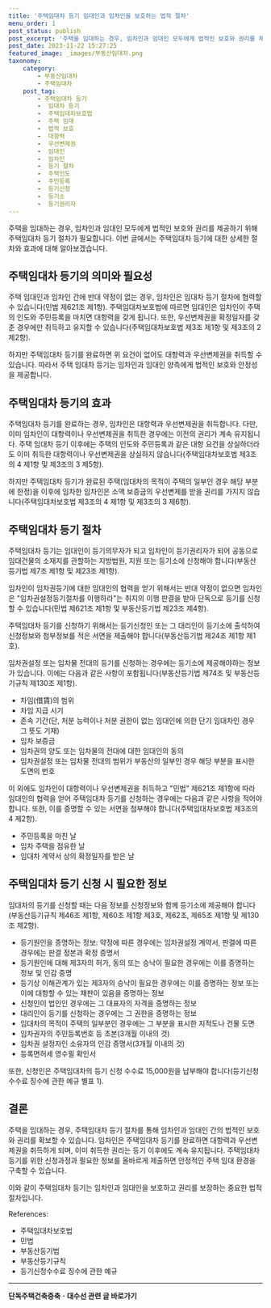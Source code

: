 ```yaml
---
title: '주택임대차 등기 임대인과 임차인을 보호하는 법적 절차'
menu_order: 1
post_status: publish
post_excerpt: '주택을 임대하는 경우, 임차인과 임대인 모두에게 법적인 보호와 권리를 제공하기 위해 주택임대차 등기 절차가 필요합니다. 이번 글에서는 주택임대차 등기에 대한 상세한 절차와 효과에 대해 알아보겠습니다.'
post_date: 2023-11-22 15:27:25
featured_image: _images/부동산임대차.png
taxonomy:
    category:
        - 부동산임대차
        - 주택임대차
    post_tag:
        - 주택임대차 등기
        -  임대차 등기
        -  주택임대차보호법
        -  주택 임대
        -  법적 보호
        -  대항력
        -  우선변제권
        -  임대인
        -  임차인
        -  등기 절차
        -  주택인도
        -  주민등록
        -  등기신청
        -  등기소
        -  등기권리자
---
```




주택을 임대하는 경우, 임차인과 임대인 모두에게 법적인 보호와 권리를 제공하기 위해 주택임대차 등기 절차가 필요합니다. 이번 글에서는 주택임대차 등기에 대한 상세한 절차와 효과에 대해 알아보겠습니다.

## 주택임대차 등기의 의미와 필요성
주택 임대인과 임차인 간에 반대 약정이 없는 경우, 임차인은 임대차 등기 절차에 협력할 수 있습니다(민법 제621조 제1항). 주택임대차보호법에 따르면 임대인은 임차인이 주택의 인도와 주민등록을 마치면 대항력을 갖게 됩니다. 또한, 우선변제권을 확정일자를 갖춘 경우에만 취득하고 유지할 수 있습니다(주택임대차보호법 제3조 제1항 및 제3조의 2 제2항).

하지만 주택임대차 등기를 완료하면 위 요건이 없어도 대항력과 우선변제권을 취득할 수 있습니다. 따라서 주택 임대차 등기는 임차인과 임대인 양측에게 법적인 보호와 안정성을 제공합니다.

## 주택임대차 등기의 효과
주택임대차 등기를 완료하는 경우, 임차인은 대항력과 우선변제권을 취득합니다. 다만, 이미 임차인이 대항력이나 우선변제권을 취득한 경우에는 이전의 권리가 계속 유지됩니다. 주택 임대차 등기 이후에는 주택의 인도와 주민등록과 같은 대항 요건을 상실하더라도 이미 취득한 대항력이나 우선변제권을 상실하지 않습니다(주택임대차보호법 제3조의 4 제1항 및 제3조의 3 제5항).

하지만 주택임대차 등기가 완료된 주택(임대차의 목적이 주택의 일부인 경우 해당 부분에 한정)을 이후에 임차한 임차인은 소액 보증금의 우선변제를 받을 권리를 가지지 않습니다(주택임대차보호법 제3조의 4 제1항 및 제3조의 3 제6항).

## 주택임대차 등기 절차
주택임대차 등기는 임대인이 등기의무자가 되고 임차인이 등기권리자가 되어 공동으로 임대건물의 소재지를 관할하는 지방법원, 지원 또는 등기소에 신청해야 합니다(부동산등기법 제7조 제1항 및 제23조 제1항).

임차인이 임차권등기에 대한 임대인의 협력을 얻기 위해서는 반대 약정이 없으면 임차인은 "임차권설정등기절차를 이행하라"는 취지의 이행 판결을 받아 단독으로 등기를 신청할 수 있습니다(민법 제621조 제1항 및 부동산등기법 제23조 제4항).

주택임대차 등기를 신청하기 위해서는 등기신청인 또는 그 대리인이 등기소에 출석하여 신청정보와 첨부정보를 적은 서면을 제출해야 합니다(부동산등기법 제24조 제1항 제1호).

임차권설정 또는 임차물 전대의 등기를 신청하는 경우에는 등기소에 제공해야하는 정보가 있습니다. 이에는 다음과 같은 사항이 포함됩니다(부동산등기법 제74조 및 부동산등기규칙 제130조 제1항).

- 차임(借賃)의 범위
- 차임 지급 시기
- 존속 기간(단, 처분 능력이나 처분 권한이 없는 임대인에 의한 단기 임대차인 경우 그 뜻도 기재)
- 임차 보증금
- 임차권의 양도 또는 임차물의 전대에 대한 임대인의 동의
- 임차권설정 또는 임차물 전대의 범위가 부동산의 일부인 경우 해당 부분을 표시한 도면의 번호

이 외에도 임차인이 대항력이나 우선변제권을 취득하고 "민법" 제621조 제1항에 따라 임대인의 협력을 얻어 주택임대차 등기를 신청하는 경우에는 다음과 같은 사항을 적어야 합니다. 또한, 이를 증명할 수 있는 서면을 첨부해야 합니다(주택임대차보호법 제3조의 4 제2항).

- 주민등록을 마친 날
- 임차 주택을 점유한 날
- 임대차 계약서 상의 확정일자를 받은 날

## 주택임대차 등기 신청 시 필요한 정보
임대차의 등기를 신청할 때는 다음 정보를 신청정보와 함께 등기소에 제공해야 합니다(부동산등기규칙 제46조 제1항, 제60조 제1항 제3호, 제62조, 제65조 제1항 및 제130조 제2항).

- 등기원인을 증명하는 정보: 약정에 따른 경우에는 임차권설정 계약서, 판결에 따른 경우에는 판결 정본과 확정 증명서
- 등기원인에 대해 제3자의 허가, 동의 또는 승낙이 필요한 경우에는 이를 증명하는 정보 및 인감 증명
- 등기상 이해관계가 있는 제3자의 승낙이 필요한 경우에는 이를 증명하는 정보 또는 이에 대항할 수 있는 재판이 있음을 증명하는 정보
- 신청인이 법인인 경우에는 그 대표자의 자격을 증명하는 정보
- 대리인이 등기를 신청하는 경우에는 그 권한을 증명하는 정보
- 임대차의 목적이 주택의 일부분인 경우에는 그 부분을 표시한 지적도나 건물 도면
- 임차권자의 주민등록번호 등 초본(3개월 이내의 것)
- 임차권 설정자인 소유자의 인감 증명서(3개월 이내의 것)
- 등록면허세 영수필 확인서

또한, 신청인은 주택임대차의 등기 신청 수수료 15,000원을 납부해야 합니다(등기신청수수료 징수에 관한 예규 별표 1).

## 결론
주택을 임대하는 경우, 주택임대차 등기 절차를 통해 임차인과 임대인 간의 법적인 보호와 권리를 확보할 수 있습니다. 임차인은 주택임대차 등기를 완료하면 대항력과 우선변제권을 취득하게 되며, 이미 취득한 권리는 등기 이후에도 계속 유지됩니다. 주택임대차 등기를 위한 신청과정과 필요한 정보를 올바르게 제출하면 안정적인 주택 임대 환경을 구축할 수 있습니다.

이와 같이 주택임대차 등기는 임차인과 임대인을 보호하고 권리를 보장하는 중요한 법적 절차입니다.


References:
- 주택임대차보호법
- 민법
- 부동산등기법
- 부동산등기규칙
- 등기신청수수료 징수에 관한 예규
<!-- wp:separator -->
<hr class="wp-block-separator has-alpha-channel-opacity"/>
<!-- /wp:separator -->

<!-- wp:group {"backgroundColor":"base","layout":{"type":"constrained"}} -->
<div class="wp-block-group has-base-background-color has-background"><!-- wp:paragraph {"align":"center","fontSize":"medium"} -->
<p class="has-text-align-center has-large-font-size"><strong>단독주택건축증축ㆍ대수선 관련 글 바로가기</strong></p>
<!-- /wp:paragraph -->


<!-- wp:latest-posts
{"categories":[{"id":22770,"count":19,"description":"","link":"https://uknowlaw.com/category/%eb%8b%a8%eb%8f%85%ec%a3%bc%ed%83%9d%ea%b1%b4%ec%b6%95%ec%a6%9d%ec%b6%95%e3%86%8d%eb%8c%80%ec%88%98%ec%84%a0/","name":"단독주택건축증축ㆍ대수선","slug":"단독주택건축증축ㆍ대수선","taxonomy":"category","parent":0,"meta":[],"_links":{"self":[{"href":"https://uknowlaw.com/wp-json/wp/v2/categories/22770"}],"collection":[{"href":"https://uknowlaw.com/wp-json/wp/v2/categories"}],"about":[{"href":"https://uknowlaw.com/wp-json/wp/v2/taxonomies/category"}],"wp:post_type":[{"href":"https://uknowlaw.com/wp-json/wp/v2/posts?categories=22770"}],"curies":[{"name":"wp","href":"https://api.w.org/{rel}","templated":true}]}}],"postsToShow":100,"excerptLength":28,"postLayout":"grid","columns":2,"featuredImageAlign":"left","featuredImageSizeSlug":"large","fontSize":"small"} /--></div>
<!-- /wp:group -->